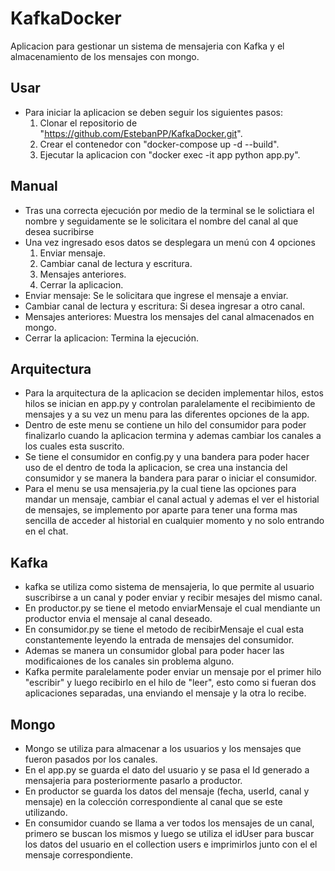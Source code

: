 # KafkaDocker

Aplicacion para gestionar un sistema de mensajeria con Kafka y el almacenamiento de los mensajes con mongo.

## Usar

* Para iniciar la aplicacion se deben seguir los siguientes pasos:
    1. Clonar el repositorio de "<https://github.com/EstebanPP/KafkaDocker.git>".
    2. Crear el contenedor con "docker-compose up -d --build".
    3. Ejecutar la aplicacion con "docker exec -it app python app.py".

## Manual

* Tras una correcta ejecución por medio de la terminal se le solictiara el nombre y seguidamente se le solicitara el nombre del canal al que desea sucribirse
* Una vez ingresado esos datos se desplegara un menú con 4 opciones
    1. Enviar mensaje.
    2. Cambiar canal de lectura y escritura.
    3. Mensajes anteriores.
    4. Cerrar la aplicacion.
* Enviar mensaje: Se le solicitara que ingrese el mensaje a enviar.
* Cambiar canal de lectura y escritura: Si desea ingresar a otro canal.
* Mensajes anteriores: Muestra los mensajes del canal almacenados en mongo.
* Cerrar la aplicacion: Termina la ejecución.

## Arquitectura

* Para la arquitectura de la aplicacion se deciden implementar hilos, estos hilos se inician en app.py y controlan paralelamente el recibimiento de mensajes y a su vez un menu para las diferentes opciones de la app.
* Dentro de este menu se contiene un hilo del consumidor para poder finalizarlo cuando la aplicacion termina y ademas cambiar los canales a los cuales esta suscrito.
* Se tiene el consumidor en config.py y una bandera para poder hacer uso de el dentro de toda la aplicacion, se crea una instancia del consumidor y se manera la bandera para parar o iniciar el consumidor.
* Para el menu se usa mensajeria.py la cual tiene las opciones para mandar un mensaje, cambiar el canal actual y ademas el ver el historial de mensajes, se implemento por aparte para tener una forma mas sencilla de acceder al historial en cualquier momento y no solo entrando en el chat.

## Kafka

* kafka se utiliza como sistema de mensajeria, lo que permite al usuario suscribirse a un canal y poder enviar y recibir mesajes del mismo canal.
* En productor.py se tiene el metodo enviarMensaje el cual mendiante un productor envia el mensaje al canal deseado.
* En consumidor.py se tiene el metodo de recibirMensaje el cual esta constantemente leyendo la entrada de mensajes del consumidor.
* Ademas se manera un consumidor global para poder hacer las modificaiones de los canales sin problema alguno.
* Kafka permite paralelamente poder enviar un mensaje por el primer hilo "escribir" y luego recibirlo en el hilo de "leer", esto como si fueran dos aplicaciones separadas, una enviando el mensaje y la otra lo recibe.

## Mongo

* Mongo se utiliza para almacenar a los usuarios y los mensajes que fueron pasados por los canales.
* En el app.py se guarda el dato del usuario y se pasa el Id generado a mensajeria para posteriormente pasarlo a productor.
* En productor se guarda los datos del mensaje (fecha, userId, canal y mensaje) en la colección correspondiente al canal que se este utilizando.
* En consumidor cuando se llama a ver todos los mensajes de un canal, primero se buscan los mismos y luego se utiliza el idUser para buscar los datos del usuario en el collection users e imprimirlos junto con el el mensaje correspondiente.
